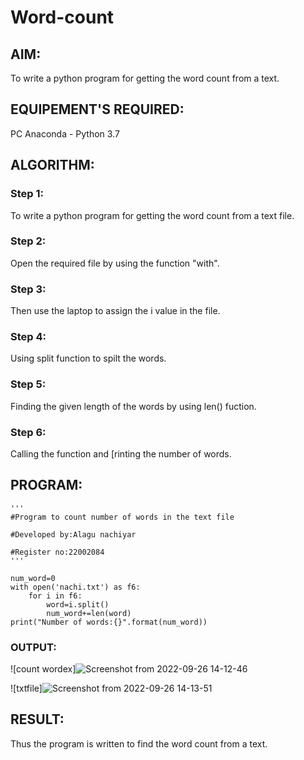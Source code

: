 # Word-count
## AIM:
To write a python program for getting the word count from a text.
## EQUIPEMENT'S REQUIRED: 
PC
Anaconda - Python 3.7
## ALGORITHM: 
### Step 1:
To write a python program for getting the word count from a text file.

### Step 2:
Open the required file by using the function "with".

### Step 3: 
Then use the laptop to assign the i value in the file.

### Step 4:
Using split function to spilt the words.

### Step 5:
Finding the given length of the words by using len() fuction.

### Step 6:
Calling the function and [rinting the number of words.

## PROGRAM:
```
'''
#Program to count number of words in the text file

#Developed by:Alagu nachiyar

#Register no:22002084
'''

num_word=0
with open('nachi.txt') as f6:
    for i in f6:
        word=i.split()
        num_word+=len(word)
print("Number of words:{}".format(num_word))
```

### OUTPUT:
![count wordex]![Screenshot from 2022-09-26 14-12-46](https://user-images.githubusercontent.com/113497333/192232743-0a972777-836f-4f53-a41c-edc25760d196.png)

![txtfile]![Screenshot from 2022-09-26 14-13-51](https://user-images.githubusercontent.com/113497333/192233047-1669b17a-fcc7-4e95-8268-5e5da9043849.png)






## RESULT:
Thus the program is written to find the word count from a text.
